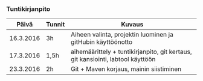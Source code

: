 ### Tuntikirjanpito
Päivä | Tunnit | Kuvaus
--------------- | ----- | ------
16.3.2016 | 3h | Aiheen valinta, projektin luominen ja gitHubin käyttöönotto
17.3.2016 | 1,5h | aihemäärittely + tuntikirjanpito, git kertaus, git kansiointi, labtool käyttöön
23.3.2016 | 2h | Git + Maven korjaus, mainin siistiminen
